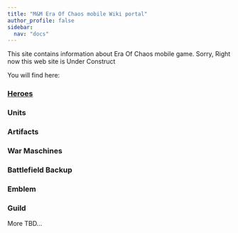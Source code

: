 ```yaml
---
title: "M&M Era Of Chaos mobile Wiki portal"
author_profile: false
sidebar:
  nav: "docs"
---
```


This site contains information about Era Of Chaos mobile game.
Sorry, Right now this web site is Under Construct

You will find here:
### <i class="fas fa-chess-king"></i>[Heroes](/heroes/) 
### Units
### Artifacts

### War Maschines
### Battlefield Backup
### Emblem
### Guild

More TBD...
